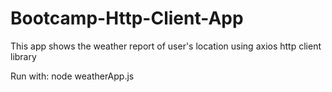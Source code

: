 # Bootcamp-Http-Client-App
This app shows the weather report of user's location using axios http client library
<p>Run with: node weatherApp.js </p>
